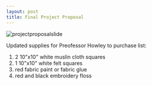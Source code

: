 ```yaml
---
layout: post
title: Final Project Proposal  
---
```


![projectproposalslide](https://caprixrwy2.github.io/img/ProjectProposal.jpg) 

Updated supplies for Preofessor Howley to purchase list: 
1. 2 10"x10" white muslin cloth squares 
2. 1 10"x10" white felt squares 
3. red fabric paint or fabric glue 
4. red and black embroidery floss


